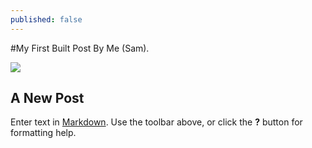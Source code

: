 ```yaml
---
published: false
---
```

#My First Built Post By Me (Sam).

![]({{site.baseurl}}/)
## A New Post

Enter text in [Markdown](http://daringfireball.net/projects/markdown/). Use the toolbar above, or click the **?** button for formatting help.
